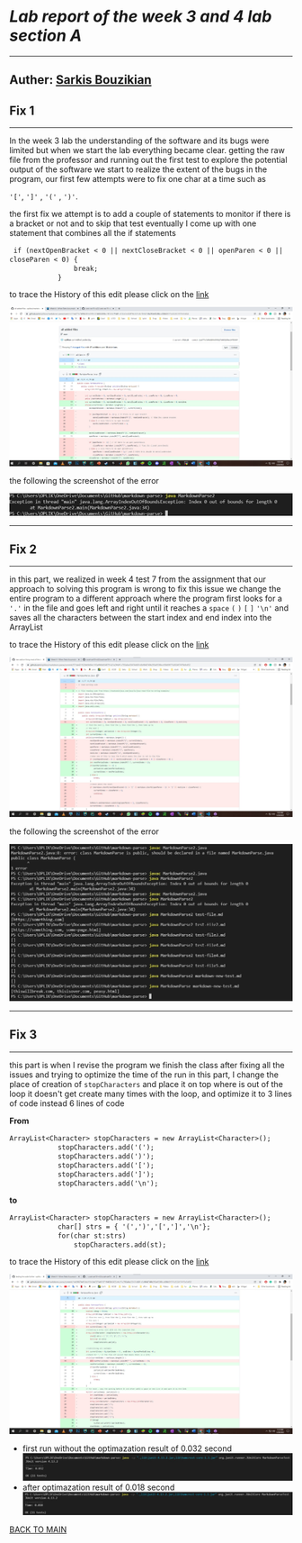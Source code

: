 
# ***Lab report of the week 3 and 4 lab section A***
---
Auther: **[Sarkis Bouzikian](https://github.com/oplikos)**
---
## Fix 1
---
In the week 3 lab the understanding of the software and its bugs were limited but when we start the lab everything became clear.
getting the raw file from the professor and running out the first test to explore the potential output of the software 
we start to realize the extent of the bugs in the program, our first few attempts were to fix one char at a time such as

``'['``, ``']'`` , ``'('`` , ``')'``.

the first fix we attempt is to add a couple of statements to monitor if there is a bracket or not and to skip that test eventually
I come up with one statement that combines all the if statements
```
 if (nextOpenBracket < 0 || nextCloseBracket < 0 || openParen < 0 || closeParen < 0) {
                break;
            }
 ```
 
to trace the History of this edit please click on the [link][1] 

![image](./w4-fix-1.jpg)

the following the screenshot of the error 

![image](./error2.jpg)

---
## Fix 2
---
in this part, we realized in week 4 test 7 from the assignment that our approach to solving this program is wrong to fix this issue we change the entire program to a different approach where the program first looks for a ``'.'`` in the file and goes left and right until it reaches a ``space`` ``(`` ``)`` ``[`` ``]`` ``'\n'`` and saves all the characters between the start index and end index into the ArrayList

to trace the History of this edit please click on the [link][2] 

![image](./w4-fix-2.jpg)

the following the screenshot of the error 

![image](./error1.jpg)

---
## Fix 3
---
this part is when I revise the program we finish the class after fixing all the issues and trying to optimize the time of the run 
in this part, I change the place of creation of ``stopCharacters`` and place it on top where is out of the loop it doesn't get create many times with the loop, and optimize it to 3 lines of code instead 6 lines of code

**From**
```
ArrayList<Character> stopCharacters = new ArrayList<Character>();
            stopCharacters.add('(');
            stopCharacters.add(')');
            stopCharacters.add('[');
            stopCharacters.add(']');
            stopCharacters.add('\n');
```
**to**
```
ArrayList<Character> stopCharacters = new ArrayList<Character>();
            char[] strs = { '(',')','[',']','\n'};
            for(char st:strs)
                stopCharacters.add(st);
```
to trace the History of this edit please click on the [link][3] 

![image](./w4-fix-3.jpg)
* first run without the optimazation result of 0.032 second
![image](./w4-fix-3-2.jpg)
* after optimazation result of 0.018 second 
![image](./w4-fix-3-1.jpg)



[1]: https://github.com/oplikos/markdown-parse/commit/11a377c7d99b38fe39f6127d603209bc1ff5365f#diff-c703a0ec03474d601c6bf846740b293e0538bccf38d5f677a302457479e9c652
[2]: https://github.com/oplikos/markdown-parse/commit/571de421522bb9d64c11f2aff46b6540791a31e3#diff-c703a0ec03474d601c6bf846740b293e0538bccf38d5f677a302457479e9c652
[3]: https://github.com/oplikos/markdown-parse/commit/1dc9867bdf3cbd19b3de727ab515719403b6435c#diff-c703a0ec03474d601c6bf846740b293e0538bccf38d5f677a302457479e9c652
 [BACK TO MAIN](https://oplikos.github.io/cse15l-lab-reports/)
